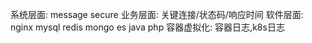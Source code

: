 系统层面: message secure
业务层面: 关键连接/状态码/响应时间
软件层面: nginx mysql redis mongo es java php
容器虚拟化: 容器日志,k8s日志